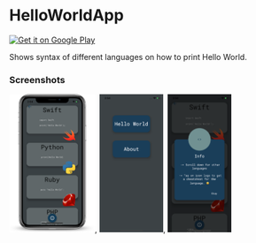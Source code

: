 # HelloWorldApp

<a href='https://play.google.com/store/apps/details?id=com.astitvagautam.HelloWorld&pcampaignid=pcampaignidMKT-Other-global-all-co-prtnr-py-PartBadge-Mar2515-1'><img alt='Get it on Google Play' src='https://play.google.com/intl/en_us/badges/static/images/badges/en_badge_web_generic.png' height="100"/></a>

Shows syntax of different languages on how to print Hello World.

### Screenshots


<img src="https://github.com/Asti7/HelloWorldApp/blob/master/screenshots/2.png" height="250">,
<img src="https://github.com/Asti7/HelloWorldApp/blob/master/screenshots/1.png" height="250">,
<img src="https://github.com/Asti7/HelloWorldApp/blob/master/screenshots/3.png" height="250">
